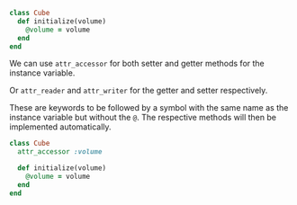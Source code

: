 ```ruby
class Cube
  def initialize(volume)
    @volume = volume
  end
end
```

We can use `attr_accessor` for both setter and getter methods for the instance variable.

Or `attr_reader` and `attr_writer` for the getter and setter respectively.

These are keywords to be followed by a symbol with the same name as the instance variable but without the `@`. The respective methods will then be implemented automatically.

```ruby
class Cube
  attr_accessor :volume

  def initialize(volume)
    @volume = volume
  end
end
```
